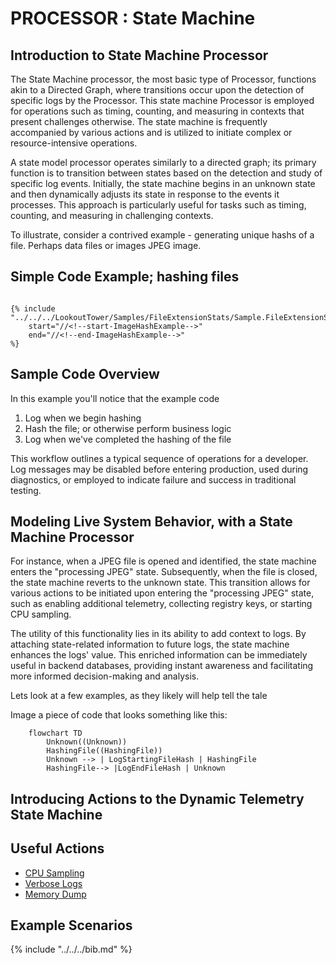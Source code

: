 # PROCESSOR : State Machine

## Introduction to State Machine Processor
The State Machine processor, the most basic type of Processor, functions
akin to a Directed Graph, where transitions occur upon the detection of
specific logs by the Processor. This state machine Processor is employed
for operations such as timing, counting, and measuring in contexts that
present challenges otherwise. The state machine is frequently
accompanied by various actions and is utilized to initiate complex or
resource-intensive operations.

A state model processor operates similarly to a directed graph; its
primary function is to transition between states based on the detection
and study of specific log events. Initially, the state machine begins in
an unknown state and then dynamically adjusts its state in response to
the events it processes. This approach is particularly useful for tasks
such as timing, counting, and measuring in challenging contexts.

To illustrate, consider a contrived example - generating unique hashs of
a file. Perhaps data files or images JPEG image.

## Simple Code Example; hashing files

``` cdocs

{% include "../../../LookoutTower/Samples/FileExtensionStats/Sample.FileExtensionStats.cs"
    start="//<!--start-ImageHashExample-->"
    end="//<!--end-ImageHashExample-->"
%}
```

## Sample Code Overview

In this example you'll notice that the example code

1.  Log when we begin hashing
2.  Hash the file; or otherwise perform business logic
3.  Log when we've completed the hashing of the file

This workflow outlines a typical sequence of operations for a developer.
Log messages may be disabled before entering production, used during
diagnostics, or employed to indicate failure and success in traditional
testing.

## Modeling Live System Behavior, with a State Machine Processor

For instance, when a JPEG file is opened and identified, the state
machine enters the \"processing JPEG\" state. Subsequently, when the
file is closed, the state machine reverts to the unknown state. This
transition allows for various actions to be initiated upon entering the
\"processing JPEG\" state, such as enabling additional telemetry,
collecting registry keys, or starting CPU sampling.

The utility of this functionality lies in its ability to add context to
logs. By attaching state-related information to future logs, the state
machine enhances the logs\' value. This enriched information can be
immediately useful in backend databases, providing instant awareness and
facilitating more informed decision-making and analysis.

Lets look at a few examples, as they likely will help tell the tale

Image a piece of code that looks something like this:

``` mermaid
    flowchart TD
        Unknown((Unknown))
        HashingFile((HashingFile))
        Unknown --> | LogStartingFileHash | HashingFile
        HashingFile--> |LogEndFileHash | Unknown
```

## Introducing Actions to the Dynamic Telemetry State Machine

## Useful Actions
-   [CPU Sampling](../../Actions/Action.CPUSample.document.md)
-   [Verbose Logs](../../Actions/Action.VerboseLogs.document.md)
-   [Memory Dump](../../Actions//Action.MemoryDump.document.md)

## Example Scenarios


{% include "../../../bib.md" %}